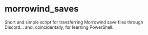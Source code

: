 # morrowind_saves
Short and simple script for transferring Morrowind save files through Discord... and, coincidentally, for learning PowerShell.
